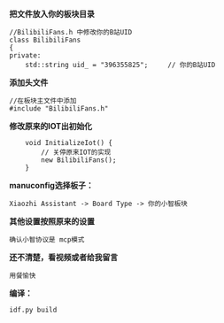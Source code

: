  

**把文件放入你的板块目录**

```
//BilibiliFans.h 中修改你的B站UID
class BilibiliFans 
{
private:
    std::string uid_ = "396355825";     // 你的B站UID

```

**添加头文件**

```
//在板块主文件中添加
#include "BilibiliFans.h"
```


**修改原来的IOT出初始化**

```
    void InitializeIot() {
        // 关停原来IOT的实现
        new BilibiliFans();
    }
```

**manuconfig选择板子：**

```
Xiaozhi Assistant -> Board Type -> 你的小智板块
```

**其他设置按照原来的设置**

```
确认小智协议是 mcp模式
```
**还不清楚，看视频或者给我留言**

```
用餐愉快
```

**编译：**

```bash
idf.py build
```